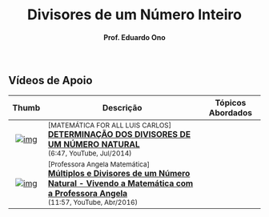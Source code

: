 <h1 align="center">Divisores de um Número Inteiro</h1>

<h4 align="center">Prof. Eduardo Ono</h4>

&nbsp;

## Vídeos de Apoio

| Thumb | Descrição | Tópicos Abordados |
| :-: | --- | --- |
| [![img](https://img.youtube.com/vi/p0v5FpONddU/default.jpg)](https://www.youtube.com/watch?v=p0v5FpONddU) | <sup>[MATEMÁTICA FOR ALL LUIS CARLOS]</sup><br>[__DETERMINAÇÃO DOS DIVISORES DE UM NÚMERO NATURAL__](https://www.youtube.com/watch?v=p0v5FpONddU)<br><sub>(6:47, YouTube, Jul/2014)</sub> | 
| [![img](https://img.youtube.com/vi/MVxkuFoRSgc/default.jpg)](https://www.youtube.com/watch?v=MVxkuFoRSgc) | <sup>[Professora Angela Matemática]</sup><br>[__Múltiplos e Divisores de um Número Natural - Vivendo a Matemática com a Professora Angela__](https://www.youtube.com/watch?v=MVxkuFoRSgc)<br><sub>(11:57, YouTube, Abr/2016)</sub> | 

&nbsp;
